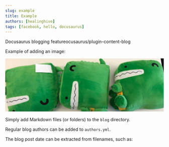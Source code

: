 ```yaml
---
slug: example
title: Example
authors: [healinghive]
tags: [facebook, hello, docusaurus]
---
```


Docusaurus blogging featureocusaurus/plugin-content-blog

Example of adding an image:

![Example image](./docusaurus-plushie-banner.jpeg)

Simply add Markdown files (or folders) to the `blog` directory.

Regular blog authors can be added to `authors.yml`.

The blog post date can be extracted from filenames, such as:
